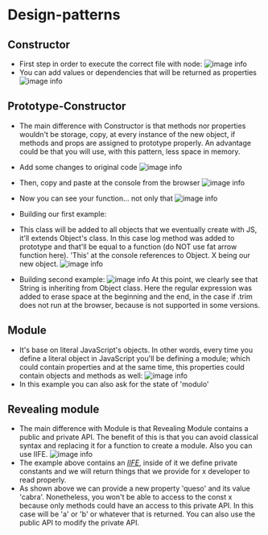 # Design-patterns


## Constructor
+ First step in order to execute the correct file with node: 
![image info](./assets/constructor-instructions.png)
+ You can add values or dependencies that will be returned as properties
![image info](./assets/newArgsConstructor.png)

## Prototype-Constructor
+ The main difference with Constructor is that methods nor properties wouldn't be storage, copy, at every instance of the new object, if methods and props are assigned to prototype properly. An advantage could be that you will use, with this pattern, less space in memory.

+ Add some changes to original code
![image info](./assets/proto-c1.png)
+ Then, copy and paste at the console from the browser
![image info](./assets/proto-c2.png)
+ Now you can see your function... not only that
![image info](./assets/proto-c3.png)

+ Building our first example: 
+ This class will be added to all objects that we eventually create with JS, it'll extends Object's class. In this case log method was added to prototype and that'll be equal to a function (do NOT use fat arrow function here). 'This' at the console references to Object. X being our new object.
![image info](./assets/first-example-proto-constructor.png)

+ Building second example:
![image info](./assets/second-example-proto-constructor.png)
At this point, we clearly see that String is inheriting from Object class. Here the regular expression was added to erase space at the beginning and the end, in the case if .trim does not run at the browser, because is not supported in some versions.

## Module
+ It's base on literal JavaScript's objects. In other words, every time you define a literal object in JavaScript you'll be defining a module; which could contain properties and at the same time, this properties could contain objects and methods as well:
![image info](./assets/module.png)
+ In this example you can also ask for the state of 'modulo'

## Revealing module
+ The main difference with Module is that Revealing Module contains a public and private API. The benefit of this is that you can avoid classical syntax and replacing it for a function to create a module. Also you can use IIFE.
![image info](./assets/revealing-module.png)
+ The example above contains an *[IIFE](https://developer.mozilla.org/en-US/docs/Glossary/IIFE "IIFE (Immediately Invoked Function Expression)")*, inside of it we define private constants and we will return things that we provide for x developer to read properly. 
+ As shown above we can provide a new property 'queso' and its value 'cabra'. Nonetheless, you won't be able to access to the const x because only methods could have an access to this private API. In this case will be 'a' or 'b' or whatever that is returned. You can also use the public API to modify the private API.